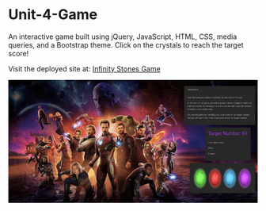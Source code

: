 # Unit-4-Game
An interactive game built using jQuery, JavaScript, HTML, CSS, media queries, and a Bootstrap theme. Click on the crystals to reach the target score!

Visit the deployed site at: [Infinity Stones Game](https://michelle-88.github.io/Unit-4-Game/)

![Screenshot](./assets/images/Crystal-Screenshot.png)
